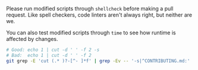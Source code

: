 Please run modified scripts through `shellcheck` before making a pull request.
Like spell checkers, code linters aren't always right, but neither are we.

You can also test modified scripts through `time` to see how runtime is affected by changes.

```bash
# Good: echo 1 | cut -d ' ' -f 2 -s
# Bad:  echo 1 | cut -d ' ' -f 2
git grep -E 'cut (.* )?-[^- ]*f' | grep -Ev -- '-s|^CONTRIBUTING.md:'
```
